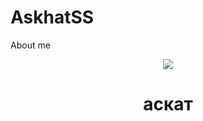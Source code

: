 # AskhatSS
About me
<div align="center"> 
<image src="/images/de4642487423a9b04427dedb7d16fc8e.jpg"> </image>
<br>
  <h1><b>аскат</b></h1>
  </div>
